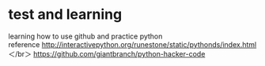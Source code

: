 # test and learning
learning how to use github and practice python  
reference  http://interactivepython.org/runestone/static/pythonds/index.html  ＜/br＞
https://github.com/giantbranch/python-hacker-code  
